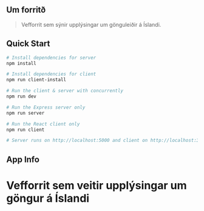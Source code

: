 

## Um forritð
> Vefforrit sem sýnir upplýsingar um gönguleiðir á Íslandi.

## Quick Start

``` bash
# Install dependencies for server
npm install

# Install dependencies for client
npm run client-install

# Run the client & server with concurrently
npm run dev

# Run the Express server only
npm run server

# Run the React client only
npm run client

# Server runs on http://localhost:5000 and client on http://localhost:3000
```

## App Info

# Vefforrit sem veitir upplýsingar um göngur á Íslandi
